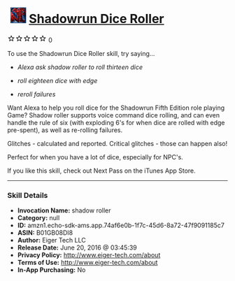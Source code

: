 # &nbsp;<img src="skill_icon" alt="Shadowrun Dice Roller icon" width="36"> [Shadowrun Dice Roller](http://alexa.amazon.com/#skills/amzn1.echo-sdk-ams.app.74af6e0b-1f7c-45d6-8a72-47f9091185c7)
![0 stars](../../images/ic_star_border_black_18dp_1x.png)![0 stars](../../images/ic_star_border_black_18dp_1x.png)![0 stars](../../images/ic_star_border_black_18dp_1x.png)![0 stars](../../images/ic_star_border_black_18dp_1x.png)![0 stars](../../images/ic_star_border_black_18dp_1x.png) 0

To use the Shadowrun Dice Roller skill, try saying...

* *Alexa ask shadow roller to roll thirteen dice*

* *roll eighteen dice with edge*

* *reroll failures*

Want Alexa to help you roll dice for the Shadowrun Fifth Edition role playing Game? Shadow roller supports voice command dice rolling, and can even handle the rule of six (with exploding 6's for when dice are rolled with edge pre-spent), as well as re-rolling failures.

Glitches - calculated and reported. Critical glitches - those can happen also!

Perfect for when you have a lot of dice, especially for NPC's.

If you like this skill, check out Next Pass on the iTunes App Store.

***

### Skill Details

* **Invocation Name:** shadow roller
* **Category:** null
* **ID:** amzn1.echo-sdk-ams.app.74af6e0b-1f7c-45d6-8a72-47f9091185c7
* **ASIN:** B01GB08DI8
* **Author:** Eiger Tech LLC
* **Release Date:** June 20, 2016 @ 03:45:39
* **Privacy Policy:** http://www.eiger-tech.com/about
* **Terms of Use:** http://www.eiger-tech.com/about
* **In-App Purchasing:** No
